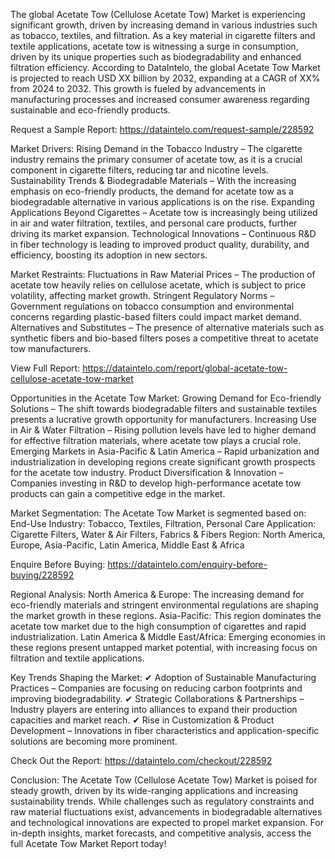 The global Acetate Tow (Cellulose Acetate Tow) Market is experiencing significant growth, driven by increasing demand in various industries such as tobacco, textiles, and filtration. As a key material in cigarette filters and textile applications, acetate tow is witnessing a surge in consumption, driven by its unique properties such as biodegradability and enhanced filtration efficiency.
According to DataIntelo, the global Acetate Tow Market is projected to reach USD XX billion by 2032, expanding at a CAGR of XX% from 2024 to 2032. This growth is fueled by advancements in manufacturing processes and increased consumer awareness regarding sustainable and eco-friendly products.

Request a Sample Report: https://dataintelo.com/request-sample/228592

Market Drivers:
Rising Demand in the Tobacco Industry – The cigarette industry remains the primary consumer of acetate tow, as it is a crucial component in cigarette filters, reducing tar and nicotine levels.
Sustainability Trends & Biodegradable Materials – With the increasing emphasis on eco-friendly products, the demand for acetate tow as a biodegradable alternative in various applications is on the rise.
Expanding Applications Beyond Cigarettes – Acetate tow is increasingly being utilized in air and water filtration, textiles, and personal care products, further driving its market expansion.
Technological Innovations – Continuous R&D in fiber technology is leading to improved product quality, durability, and efficiency, boosting its adoption in new sectors.

Market Restraints:
Fluctuations in Raw Material Prices – The production of acetate tow heavily relies on cellulose acetate, which is subject to price volatility, affecting market growth.
Stringent Regulatory Norms – Government regulations on tobacco consumption and environmental concerns regarding plastic-based filters could impact market demand.
Alternatives and Substitutes – The presence of alternative materials such as synthetic fibers and bio-based filters poses a competitive threat to acetate tow manufacturers.

View Full Report: https://dataintelo.com/report/global-acetate-tow-cellulose-acetate-tow-market

Opportunities in the Acetate Tow Market:
Growing Demand for Eco-friendly Solutions – The shift towards biodegradable filters and sustainable textiles presents a lucrative growth opportunity for manufacturers.
Increasing Use in Air & Water Filtration – Rising pollution levels have led to higher demand for effective filtration materials, where acetate tow plays a crucial role.
Emerging Markets in Asia-Pacific & Latin America – Rapid urbanization and industrialization in developing regions create significant growth prospects for the acetate tow industry.
Product Diversification & Innovation – Companies investing in R&D to develop high-performance acetate tow products can gain a competitive edge in the market.

Market Segmentation:
The Acetate Tow Market is segmented based on:
End-Use Industry: Tobacco, Textiles, Filtration, Personal Care
Application: Cigarette Filters, Water & Air Filters, Fabrics & Fibers
Region: North America, Europe, Asia-Pacific, Latin America, Middle East & Africa

Enquire Before Buying: https://dataintelo.com/enquiry-before-buying/228592

Regional Analysis:
North America & Europe: The increasing demand for eco-friendly materials and stringent environmental regulations are shaping the market growth in these regions.
Asia-Pacific: This region dominates the acetate tow market due to the high consumption of cigarettes and rapid industrialization.
Latin America & Middle East/Africa: Emerging economies in these regions present untapped market potential, with increasing focus on filtration and textile applications.

Key Trends Shaping the Market:
✔ Adoption of Sustainable Manufacturing Practices – Companies are focusing on reducing carbon footprints and improving biodegradability. ✔ Strategic Collaborations & Partnerships – Industry players are entering into alliances to expand their production capacities and market reach. ✔ Rise in Customization & Product Development – Innovations in fiber characteristics and application-specific solutions are becoming more prominent.

Check Out the Report: https://dataintelo.com/checkout/228592

Conclusion:
The Acetate Tow (Cellulose Acetate Tow) Market is poised for steady growth, driven by its wide-ranging applications and increasing sustainability trends. While challenges such as regulatory constraints and raw material fluctuations exist, advancements in biodegradable alternatives and technological innovations are expected to propel market expansion.
For in-depth insights, market forecasts, and competitive analysis, access the full Acetate Tow Market Report today!
 

